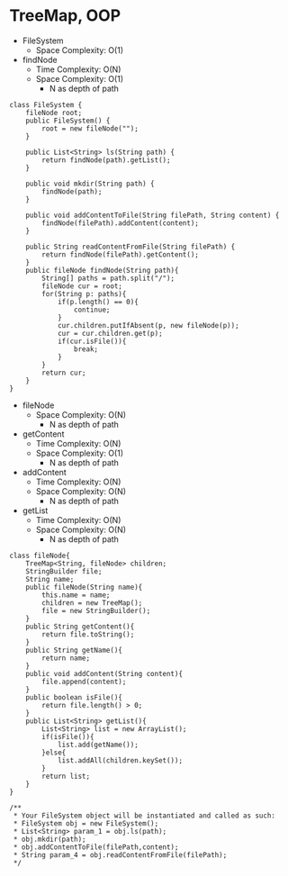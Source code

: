 # TreeMap, OOP
* FileSystem
	* Space Complexity: O(1)
* findNode
	* Time Complexity: O(N)
	* Space Complexity: O(1)
		* N as depth of path
```
class FileSystem {
    fileNode root;
    public FileSystem() {
        root = new fileNode("");
    }
    
    public List<String> ls(String path) {
        return findNode(path).getList();
    }
    
    public void mkdir(String path) {
        findNode(path);
    }
    
    public void addContentToFile(String filePath, String content) {
        findNode(filePath).addContent(content);
    }
    
    public String readContentFromFile(String filePath) {
        return findNode(filePath).getContent();
    }
    public fileNode findNode(String path){
        String[] paths = path.split("/");
        fileNode cur = root;
        for(String p: paths){
            if(p.length() == 0){
                continue;
            }
            cur.children.putIfAbsent(p, new fileNode(p));
            cur = cur.children.get(p);
            if(cur.isFile()){
                break;
            }
        }
        return cur;
    }
}
```
* fileNode
	* Space Complexity: O(N)
		* N as depth of path
* getContent
	* Time Complexity: O(N)
	* Space Complexity: O(1)
		* N as depth of path
* addContent
	* Time Complexity: O(N)
	* Space Complexity: O(N)
		* N as depth of path
* getList
	* Time Complexity: O(N)
	* Space Complexity: O(N)
		* N as depth of path
```
class fileNode{
    TreeMap<String, fileNode> children;
    StringBuilder file;
    String name;
    public fileNode(String name){
        this.name = name;
        children = new TreeMap();
        file = new StringBuilder();
    }
    public String getContent(){
        return file.toString();
    }
    public String getName(){
        return name;
    }
    public void addContent(String content){
        file.append(content);
    }
    public boolean isFile(){
        return file.length() > 0;
    }
    public List<String> getList(){
        List<String> list = new ArrayList();
        if(isFile()){
            list.add(getName());
        }else{
            list.addAll(children.keySet());
        }
        return list;
    }
}
```
```
/**
 * Your FileSystem object will be instantiated and called as such:
 * FileSystem obj = new FileSystem();
 * List<String> param_1 = obj.ls(path);
 * obj.mkdir(path);
 * obj.addContentToFile(filePath,content);
 * String param_4 = obj.readContentFromFile(filePath);
 */
```